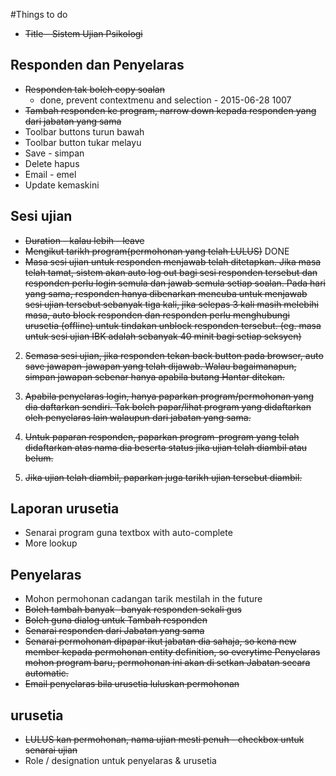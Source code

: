 #Things to do
* ~~Title - Sistem Ujian Psikologi~~

## Responden dan Penyelaras
* ~~Responden tak boleh copy soalan~~
  * done, prevent contextmenu and selection - 2015-06-28 1007
* ~~Tambah responden ke program, narrow down kepada responden yang dari jabatan yang sama~~
* Toolbar buttons turun bawah
* Toolbar button tukar melayu
* Save - simpan
* Delete hapus
* Email - emel
* Update kemaskini

## Sesi ujian
* ~~Duration - kalau lebih  - leave~~
* ~~Mengikut tarikh program(permohonan yang telah LULUS)~~ DONE
* ~~Masa sesi ujian untuk responden menjawab telah ditetapkan. Jika masa telah tamat, sistem akan auto log out bagi sesi responden tersebut dan responden perlu login semula dan jawab semula setiap soalan. Pada hari yang sama, responden hanya dibenarkan mencuba untuk menjawab sesi ujian tersebut sebanyak tiga kali, jika selepas 3 kali masih melebihi masa, auto block responden dan responden perlu menghubungi urusetia (offline) untuk tindakan unblock responden tersebut. (eg. masa untuk sesi ujian IBK adalah sebanyak 40 minit bagi setiap seksyen)~~

2. ~~Semasa sesi ujian, jika responden tekan back button pada browser, auto save jawapan-jawapan yang telah dijawab. Walau bagaimanapun, simpan jawapan sebenar hanya apabila butang Hantar ditekan.~~

3. ~~Apabila penyelaras login, hanya paparkan program/permohonan yang dia daftarkan sendiri. Tak boleh papar/lihat program yang didaftarkan oleh penyelaras lain walaupun dari jabatan yang sama.~~

4.  ~~Untuk paparan responden, paparkan program-program yang telah didaftarkan atas nama dia beserta status jika ujian telah diambil atau belum.~~
5. ~~Jika ujian telah diambil, paparkan juga tarikh ujian tersebut diambil.~~



## Laporan urusetia
* Senarai program guna textbox with auto-complete
* More lookup

## Penyelaras
* Mohon permohonan cadangan tarik mestilah in the future
* ~~Boleh tambah banyak -banyak responden sekali gus~~
* ~~Boleh guna dialog untuk Tambah responden~~
* ~~Senarai responden dari Jabatan yang sama~~
* ~~Senarai permohonan dipapar ikut jabatan dia sahaja, so kena new member kepada permohonan entity definition, so everytime Penyelaras mohon program baru, permohonan ini akan di setkan Jabatan secara automatic.~~
* ~~Email penyelaras bila urusetia luluskan permohonan~~

## urusetia
* ~~LULUS kan permohonan, nama ujian mesti penuh - checkbox untuk senarai ujian~~
* Role / designation untuk penyelaras & urusetia
